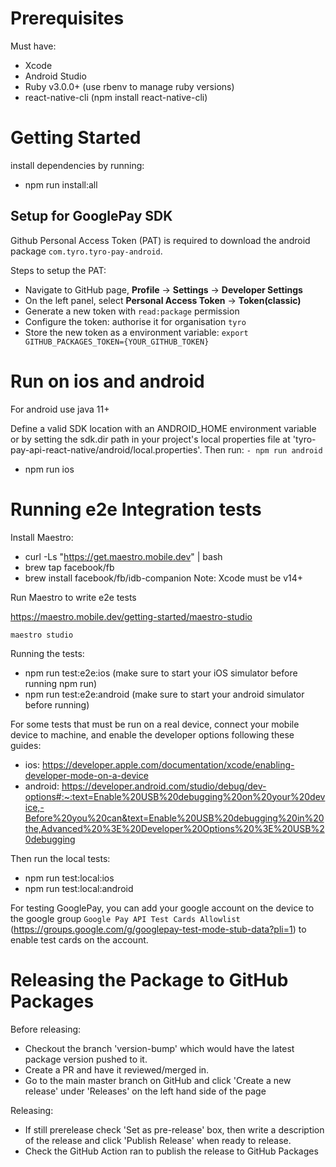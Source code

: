 # Prerequisites

Must have:

- Xcode
- Android Studio
- Ruby v3.0.0+ (use rbenv to manage ruby versions)
- react-native-cli (npm install react-native-cli)

# Getting Started

install dependencies by running:

- npm run install:all

## Setup for GooglePay SDK

Github Personal Access Token (PAT) is required to download the android package `com.tyro.tyro-pay-android`.

Steps to setup the PAT:

- Navigate to GitHub page, **Profile** -> **Settings** -> **Developer Settings**
- On the left panel, select **Personal Access Token** -> **Token(classic)**
- Generate a new token with `read:package` permission
- Configure the token: authorise it for organisation `tyro`
- Store the new token as a environment variable: `export GITHUB_PACKAGES_TOKEN={YOUR_GITHUB_TOKEN}`

# Run on ios and android

For android use java 11+

Define a valid SDK location with an ANDROID_HOME environment variable or by setting the sdk.dir path in your project's local properties file at 'tyro-pay-api-react-native/android/local.properties'.
Then run:
`- npm run android`

- npm run ios

# Running e2e Integration tests

Install Maestro:

- curl -Ls "https://get.maestro.mobile.dev" | bash
- brew tap facebook/fb
- brew install facebook/fb/idb-companion
  Note: Xcode must be v14+

Run Maestro to write e2e tests

https://maestro.mobile.dev/getting-started/maestro-studio

`maestro studio`

Running the tests:

- npm run test:e2e:ios (make sure to start your iOS simulator before running npm run)
- npm run test:e2e:android (make sure to start your android simulator before running)

For some tests that must be run on a real device, connect your mobile device to machine, and enable the developer options following these guides:

- ios: https://developer.apple.com/documentation/xcode/enabling-developer-mode-on-a-device
- android: https://developer.android.com/studio/debug/dev-options#:~:text=Enable%20USB%20debugging%20on%20your%20device,-Before%20you%20can&text=Enable%20USB%20debugging%20in%20the,Advanced%20%3E%20Developer%20Options%20%3E%20USB%20debugging

Then run the local tests:

- npm run test:local:ios
- npm run test:local:android

For testing GooglePay, you can add your google account on the device to the google group `Google Pay API Test Cards Allowlist` (https://groups.google.com/g/googlepay-test-mode-stub-data?pli=1) to enable test cards on the account.

# Releasing the Package to GitHub Packages

Before releasing:

- Checkout the branch 'version-bump' which would have the latest package version pushed to it.
- Create a PR and have it reviewed/merged in.
- Go to the main master branch on GitHub and click 'Create a new release' under 'Releases' on the left hand side of the page

Releasing:

- If still prerelease check 'Set as pre-release' box, then write a description of the release and click 'Publish Release' when ready to release.
- Check the GitHub Action ran to publish the release to GitHub Packages
